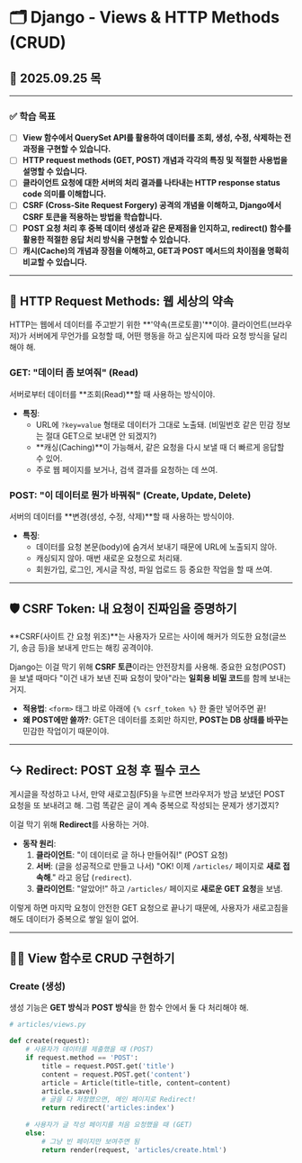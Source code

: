 # 🗂️ Django - Views & HTTP Methods (CRUD)

## 📅 2025.09.25 목

---

### ✅ 학습 목표

-   [ ] **View 함수에서 QuerySet API를 활용하여 데이터를 조회, 생성, 수정, 삭제하는 전 과정을 구현할 수 있습니다.**
-   [ ] **HTTP request methods (GET, POST) 개념과 각각의 특징 및 적절한 사용법을 설명할 수 있습니다.**
-   [ ] **클라이언트 요청에 대한 서버의 처리 결과를 나타내는 HTTP response status code 의미를 이해합니다.**
-   [ ] **CSRF (Cross-Site Request Forgery) 공격의 개념을 이해하고, Django에서 CSRF 토큰을 적용하는 방법을 학습합니다.**
-   [ ] **POST 요청 처리 후 중복 데이터 생성과 같은 문제점을 인지하고, redirect() 함수를 활용한 적절한 응답 처리 방식을 구현할 수 있습니다.**
-   [ ] **캐시(Cache)의 개념과 장점을 이해하고, GET과 POST 메서드의 차이점을 명확히 비교할 수 있습니다.**

---

## 🤝 HTTP Request Methods: 웹 세상의 약속

HTTP는 웹에서 데이터를 주고받기 위한 **'약속(프로토콜)'**이야. 클라이언트(브라우저)가 서버에게 무언가를 요청할 때, 어떤 행동을 하고 싶은지에 따라 요청 방식을 달리해야 해.

### GET: "데이터 좀 보여줘" (Read)

서버로부터 데이터를 **조회(Read)**할 때 사용하는 방식이야.

-   **특징**:
    -   URL에 `?key=value` 형태로 데이터가 그대로 노출돼. (비밀번호 같은 민감 정보는 절대 GET으로 보내면 안 되겠지?)
    -   **캐싱(Caching)**이 가능해서, 같은 요청을 다시 보낼 때 더 빠르게 응답할 수 있어.
    -   주로 웹 페이지를 보거나, 검색 결과를 요청하는 데 쓰여.

### POST: "이 데이터로 뭔가 바꿔줘" (Create, Update, Delete)

서버의 데이터를 **변경(생성, 수정, 삭제)**할 때 사용하는 방식이야.

-   **특징**:
    -   데이터를 요청 본문(body)에 숨겨서 보내기 때문에 URL에 노출되지 않아.
    -   캐싱되지 않아. 매번 새로운 요청으로 처리돼.
    -   회원가입, 로그인, 게시글 작성, 파일 업로드 등 중요한 작업을 할 때 쓰여.

---

## 🛡️ CSRF Token: 내 요청이 진짜임을 증명하기

**CSRF(사이트 간 요청 위조)**는 사용자가 모르는 사이에 해커가 의도한 요청(글쓰기, 송금 등)을 보내게 만드는 해킹 공격이야.

Django는 이걸 막기 위해 **CSRF 토큰**이라는 안전장치를 사용해. 중요한 요청(POST)을 보낼 때마다 "이건 내가 보낸 진짜 요청이 맞아"라는 **일회용 비밀 코드**를 함께 보내는 거지.

-   **적용법**: `<form>` 태그 바로 아래에 `{% csrf_token %}` 한 줄만 넣어주면 끝!
-   **왜 POST에만 쓸까?**: GET은 데이터를 조회만 하지만, **POST는 DB 상태를 바꾸는** 민감한 작업이기 때문이야.

---

## ↪️ Redirect: POST 요청 후 필수 코스

게시글을 작성하고 나서, 만약 새로고침(F5)을 누르면 브라우저가 방금 보냈던 POST 요청을 또 보내려고 해. 그럼 똑같은 글이 계속 중복으로 작성되는 문제가 생기겠지?

이걸 막기 위해 **Redirect**를 사용하는 거야.

-   **동작 원리**:
    1.  **클라이언트**: "이 데이터로 글 하나 만들어줘!" (POST 요청)
    2.  **서버**: (글을 성공적으로 만들고 나서) "OK! 이제 `/articles/` 페이지로 **새로 접속해**." 라고 응답 (`redirect`).
    3.  **클라이언트**: "알았어!" 하고 `/articles/` 페이지로 **새로운 GET 요청**을 보냄.

이렇게 하면 마지막 요청이 안전한 GET 요청으로 끝나기 때문에, 사용자가 새로고침을 해도 데이터가 중복으로 쌓일 일이 없어.

---

## 👨‍🍳 View 함수로 CRUD 구현하기

### Create (생성)

생성 기능은 **GET 방식**과 **POST 방식**을 한 함수 안에서 둘 다 처리해야 해.

```python
# articles/views.py

def create(request):
    # 사용자가 데이터를 제출했을 때 (POST)
    if request.method == 'POST':
        title = request.POST.get('title')
        content = request.POST.get('content')
        article = Article(title=title, content=content)
        article.save()
        # 글을 다 저장했으면, 메인 페이지로 Redirect!
        return redirect('articles:index')
    
    # 사용자가 글 작성 페이지를 처음 요청했을 때 (GET)
    else:
        # 그냥 빈 페이지만 보여주면 됨
        return render(request, 'articles/create.html')
